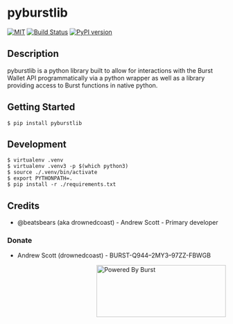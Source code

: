 
# pyburstlib

[![MIT](https://img.shields.io/github/license/mashape/apistatus.svg)](LICENSE) [![Build Status](https://travis-ci.org/beatsbears/BurstXBundle.svg?branch=master)](https://travis-ci.org/beatsbears/pyburstlib) [![PyPI version](https://badge.fury.io/py/pyburstlib.svg)](https://badge.fury.io/py/pyburstlib)

## Description
pyburstlib is a python library built to allow for interactions with the Burst Wallet API programmatically via a python wrapper as well as a library providing access to Burst functions in native python.  

## Getting Started

    $ pip install pyburstlib

## Development

    $ virtualenv .venv
    $ virtualenv .venv3 -p $(which python3)
    $ source ./.venv/bin/activate
    $ export PYTHONPATH=.
    $ pip install -r ./requirements.txt


## Credits
- @beatsbears (aka drownedcoast) - Andrew Scott - Primary developer

### Donate
- Andrew Scott (drownedcoast) - BURST-Q944–2MY3–97ZZ-FBWGB
<img align="right" width="298" height="120" title="Powered By Burst" src="https://raw.githubusercontent.com/PoC-Consortium/Marketing_Resources/master/Powered_By_Burst/PBB4.png"/>
